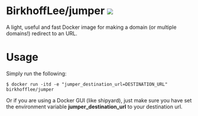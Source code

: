 # BirkhoffLee/jumper [![](https://images.microbadger.com/badges/image/birkhofflee/jumper.svg)](https://microbadger.com/images/birkhofflee/jumper)
A light, useful and fast Docker image for making a domain (or multiple domains!) redirect to an URL.

# Usage
Simply run the following:
```
$ docker run -itd -e "jumper_destination_url=DESTINATION_URL" birkhofflee/jumper
```

Or if you are using a Docker GUI (like shipyard), just make sure you have set the environment variable **jumper_destination_url** to your destination url.
